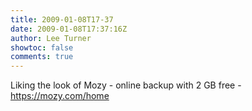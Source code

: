 ```yaml
---
title: 2009-01-08T17-37
date: 2009-01-08T17:37:16Z
author: Lee Turner
showtoc: false
comments: true
---
```


Liking the look of Mozy - online backup with 2 GB free - https://mozy.com/home

